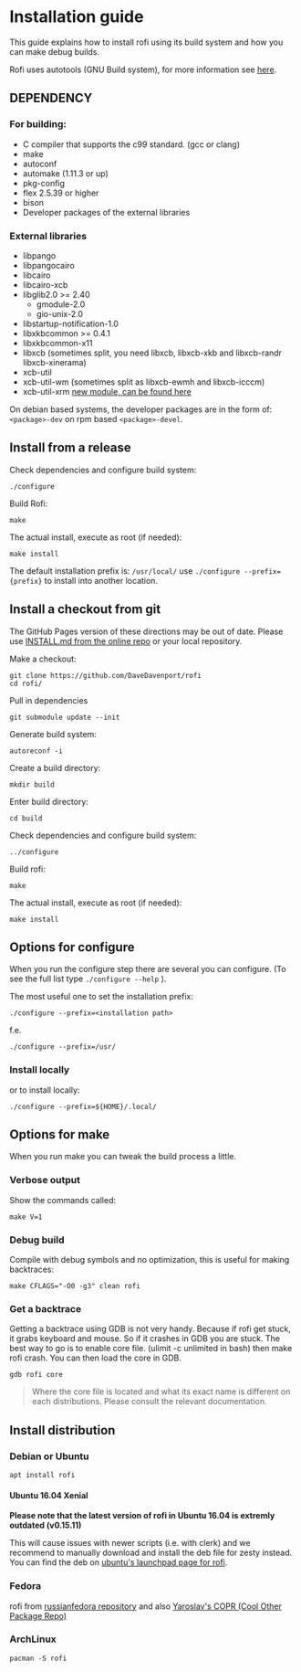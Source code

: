 # Installation guide

This guide explains how to install rofi using its build system and how you can make debug builds.

Rofi uses autotools (GNU Build system), for more information see
[here](https://www.gnu.org/software/automake/manual/html_node/Autotools-Introduction.html).

## DEPENDENCY

### For building:

* C compiler that supports the c99 standard. (gcc or clang)
* make
* autoconf
* automake (1.11.3 or up)
* pkg-config
* flex 2.5.39 or higher
* bison
* Developer packages of the external libraries

### External libraries

* libpango
* libpangocairo
* libcairo
* libcairo-xcb
* libglib2.0 >= 2.40
  * gmodule-2.0
  * gio-unix-2.0
* libstartup-notification-1.0
* libxkbcommon >= 0.4.1
* libxkbcommon-x11
* libxcb (sometimes split, you need libxcb, libxcb-xkb and libxcb-randr libxcb-xinerama)
* xcb-util
* xcb-util-wm (sometimes split as libxcb-ewmh and libxcb-icccm)
* xcb-util-xrm [new module, can be found here](https://github.com/Airblader/xcb-util-xrm/)

On debian based systems, the developer packages are in the form of: `<package>-dev` on rpm based
`<package>-devel`.

## Install from a release

Check dependencies and configure build system:

```
./configure
```

Build Rofi:

```
make
```

The actual install, execute as root (if needed):

```
make install
```

The default installation prefix is: `/usr/local/` use `./configure --prefix={prefix}` to install into another location.

## Install a checkout from git

The GitHub Pages version of these directions may be out of date.  Please use
[INSTALL.md from the online repo][master-install] or your local repository.

[master-install]: https://github.com/DaveDavenport/rofi/blob/master/INSTALL.md#install-a-checkout-from-git

Make a checkout:

```
git clone https://github.com/DaveDavenport/rofi
cd rofi/
```


Pull in dependencies

```
git submodule update --init
```

Generate build system:

```
autoreconf -i
```

Create a build directory:

```
mkdir build
```

Enter build directory:

```
cd build
```

Check dependencies and configure build system:

```
../configure
```

Build rofi:

```
make
```

The actual install, execute as root (if needed):

```
make install
```


## Options for configure

When you run the configure step there are several you can configure. (To see the full list type
`./configure --help` ).

The most useful one to set the installation prefix:

```
./configure --prefix=<installation path>
```

f.e.

```
./configure --prefix=/usr/
```

### Install locally

or to install locally:

```
./configure --prefix=${HOME}/.local/
```


## Options for make

When you run make you can tweak the build process a little.

### Verbose output

Show the commands called:

```
make V=1
```

### Debug build

Compile with debug symbols and no optimization, this is useful for making backtraces:

```
make CFLAGS="-O0 -g3" clean rofi
```

### Get a backtrace

Getting a backtrace using GDB is not very handy. Because if rofi get stuck, it grabs keyboard and
mouse. So if it crashes in GDB you are stuck.
The best way to go is to enable core file. (ulimit -c unlimited in bash) then make rofi crash. You
can then load the core in GDB.

```
gdb rofi core
```

> Where the core file is located and what its exact name is different on each distributions. Please consult the
> relevant documentation.

## Install distribution

### Debian or Ubuntu

```
apt install rofi
```

#### Ubuntu 16.04 Xenial

**Please note that the latest version of rofi in Ubuntu 16.04 is extremly outdated (v0.15.11)** 

This will cause issues with newer scripts (i.e. with clerk) and we recommend to manually download and install the deb file for zesty instead. You can find the deb on [ubuntu's launchpad page for rofi](https://launchpad.net/ubuntu/+source/rofi).

### Fedora

rofi from [russianfedora repository](http://ru.fedoracommunity.org/repository)
and also
[Yaroslav's COPR (Cool Other Package Repo)](https://copr.fedorainfracloud.org/coprs/yaroslav/i3desktop/)


### ArchLinux

```
pacman -S rofi
```
